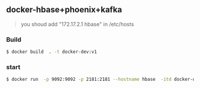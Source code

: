 ## docker-hbase+phoenix+kafka
> you shoud add "172.17.2.1 hbase" in /etc/hosts
### Build
```bash
$ docker build  . -t docker-dev:v1
```
### start
```bash
$ docker run  -p 9092:9092 -p 2181:2181 --hostname hbase  -itd docker-dev:v1
```
